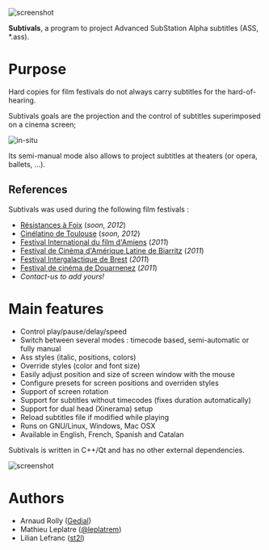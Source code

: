 ![screenshot](http://mathieu-leplatre.info/media/subtivals/subtivals.png)

**Subtivals**, a program to project Advanced SubStation Alpha subtitles (ASS, *.ass).

Purpose
=======

Hard copies for film festivals do not always carry subtitles for the hard-of-hearing.

Subtivals goals are the projection and the control of subtitles superimposed on a cinema screen;

![in-situ](http://mathieu-leplatre.info/media/subtivals/subtivals-insitu.png)

Its semi-manual mode also allows to project subtitles at theaters (or opera, ballets, ...). 

## References

Subtivals was used during the following film festivals :

* [Résistances à Foix](http://festival-resistances.fr) (*soon, 2012*)
* [Cinélatino de Toulouse](http://www.cinelatino.com.fr) (*soon, 2012*)
* [Festival International du film d'Amiens](http://www.filmfestamiens.org) (*2011*)
* [Festival de Cinéma d'Amérique Latine de Biarritz](http://www.festivaldebiarritz.com) (*2011*)
* [Festival Intergalactique de Brest](http://festival-galactique.infini.fr) (*2011*)
* [Festival de cinéma de Douarnenez](http://www.festival-douarnenez.com) (*2011*)
* *Contact-us to add yours!* 

Main features
=============

* Control play/pause/delay/speed
* Switch between several modes : timecode based, semi-automatic or fully manual
* Ass styles (italic, positions, colors)
* Override styles (color and font size)
* Easily adjust position and size of screen window with the mouse
* Configure presets for screen positions and overriden styles
* Support of screen rotation
* Support for subtitles without timecodes (fixes duration automatically)
* Support for dual head (Xinerama) setup
* Reload subtitles file if modified while playing
* Runs on GNU/Linux, Windows, Mac OSX
* Available in English, French, Spanish and Catalan

Subtivals is written in C++/Qt and has no other external dependencies.

![screenshot](http://mathieu-leplatre.info/media/subtivals/subtivals-preview.png)

Authors
=======

* Arnaud Rolly ([Gedial](http://www.gedial.com))
* Mathieu Leplatre ([@leplatrem](http://mathieu-leplatre.info))
* Lilian Lefranc ([st2l](http://st2l.fr))

